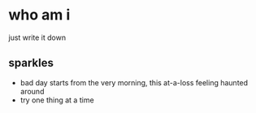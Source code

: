 # who am i
just write it down

## sparkles
* bad day starts from the very morning, this at-a-loss feeling haunted around
* try one thing at a time

